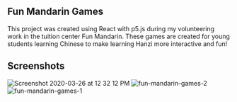 ## Fun Mandarin Games
This project was created using React with p5.js during my volunteering work in the tuition center Fun Mandarin. These games are created for young students learning Chinese to make learning Hanzi more interactive and fun!

## Screenshots
![Screenshot 2020-03-26 at 12 32 12 PM](https://user-images.githubusercontent.com/25546711/77610576-0fbee880-6f5e-11ea-83ff-dc1b640f9198.png)
![fun-mandarin-games-2](https://user-images.githubusercontent.com/25546711/77610582-13eb0600-6f5e-11ea-920d-a6b8c788ff7e.png)
![fun-mandarin-games-1](https://user-images.githubusercontent.com/25546711/77610656-43017780-6f5e-11ea-95d2-e831f3765c70.png)
